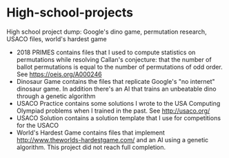 # High-school-projects
High school project dump: Google's dino game, permutation research, USACO files, world's hardest game

- 2018 PRIMES contains files that I used to compute statistics on permutations while resolving Callan's conjecture: that the
number of ballot permutations is equal to the number of permutations of odd order. See https://oeis.org/A000246
- Dinosaur Game contains the files that replicate Google's "no internet" dinosaur game. In addition there's an AI that
trains an unbeatable dino through a genetic algorithm
- USACO Practice contains some solutions I wrote to the USA Computing Olympiad problems when I trained in the past. See http://usaco.org/
- USACO Solution contains a solution template that I use for competitions for the USACO
- World's Hardest Game contains files that implement http://www.theworlds-hardestgame.com/ and an AI using a genetic algorithm. This project did not reach full completion.
